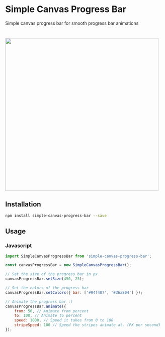 # Simple Canvas Progress Bar
Simple canvas progress bar for smooth progress bar animations

# <img src="https://github.com/charlesbodman/simple-canvas-progress-bar/blob/master/progressbar.gif" width="487"/>

## Installation
```sh
npm install simple-canvas-progress-bar --save
```
## Usage
### Javascript
```javascript
import SimpleCanvasProgressBar from 'simple-canvas-progress-bar';

const canvasProgressBar = new SimpleCanvasProgressBar();

// Set the size of the progress bar in px
canvasProgressBar.setSize(450, 25);

// Set the colors of the progress bar
canvasProgressBar.setColors({ bar: ['#94f407', '#36a804'] });

// Animate the progress bar :)
canvasProgressBar.animate({
    from: 50, // Animate from percent
    to: 100, // Animate to percent
    speed: 1000, // Speed it takes from 0 to 100
    stripeSpeed: 100 // Speed the stripes animate at. (PX per second)
});
```
